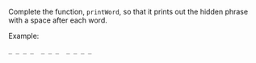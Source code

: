 <!--title={Print Hidden Phrase}-->

<!--concepts={For Loops, Print Statements}-->

<!--badges={Python:60, Software Engineering:7}-->

Complete the function, `printWord`, so that it prints out the hidden phrase with a space after each word. 

Example:

```
_ _ _ _  _ _ _  _ _ _ _
```

